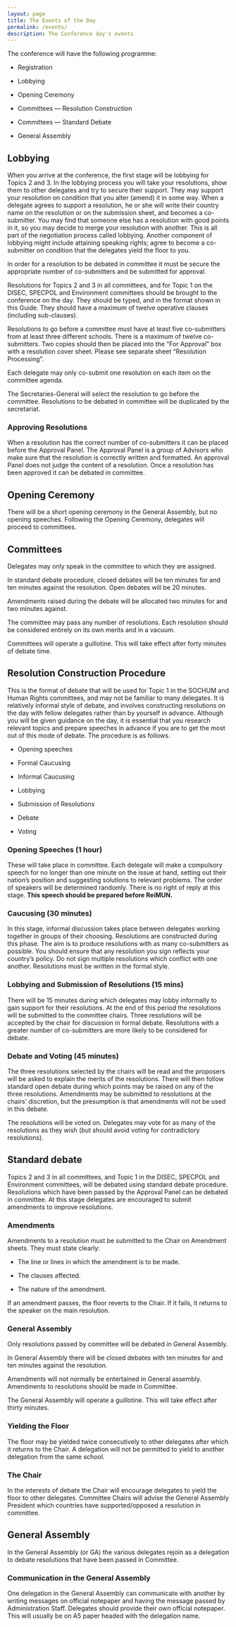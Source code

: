 ```yaml
---
layout: page
title: The Events of the Day
permalink: /events/
description: The Conference day's events
---
```


The conference will have the following programme:

* Registration

* Lobbying

* Opening Ceremony

* Committees — Resolution Construction

* Committees — Standard Debate

* General Assembly

## Lobbying

When you arrive at the conference, the first stage will be lobbying for Topics 2 and 3. In the lobbying process you will take your resolutions, show them to other delegates and try to secure their support. They may support your resolution on condition that you alter (amend) it in some way. When a delegate agrees to support a resolution, he or she will write their country name on the resolution or on the submission sheet, and becomes a co-submitter. You may find that someone else has a resolution with good points in it, so you may decide to merge your resolution with another. This is all part of the negotiation process called lobbying. Another component of lobbying might include attaining speaking rights; agree to become a co-submitter on condition that the delegates yield the floor to you.

In order for a resolution to be debated in committee it must be secure the appropriate number of co-submitters and be submitted for approval.

Resolutions for Topics 2 and 3 in all committees, and for Topic 1 on the DISEC, SPECPOL and Environment committees should be brought to the conference on the day. They should be typed, and in the format shown in this Guide. They should have a maximum of twelve operative clauses (including sub-clauses).

Resolutions to go before a committee must have at least five co-submitters from at least three different schools. There is a maximum of twelve co-submitters. Two copies should then be placed into the “For Approval” box with a resolution cover sheet. Please see separate sheet “Resolution Processing”.

Each delegate may only co-submit one resolution on each item on the committee agenda.

The Secretaries-General will select the resolution to go before the committee. Resolutions to be debated in committee will be duplicated by the secretariat.

### Approving Resolutions

When a resolution has the correct number of co-submitters it can be placed before the Approval Panel. The Approval Panel is a group of Advisors who make sure that the resolution is correctly written and formatted. An approval Panel does not judge the content of a resolution. Once a resolution has been approved it can be debated in committee.

## Opening Ceremony

There will be a short opening ceremony in the General Assembly, but no opening speeches. Following the Opening Ceremony, delegates will proceed to committees.

## Committees

Delegates may only speak in the committee to which they are assigned.

In standard debate procedure, closed debates will be ten minutes for and ten minutes against the resolution. Open debates will be 20 minutes.

Amendments raised during the debate will be allocated two minutes for and two minutes against.

The committee may pass any number of resolutions. Each resolution should be considered entirely on its own merits and in a vacuum.

Committees will operate a guillotine. This will take effect after forty minutes of debate time.

## Resolution Construction Procedure

This is the format of debate that will be used for Topic 1 in the SOCHUM and Human Rights committees, and may not be familiar to many delegates. It is relatively informal style of debate, and involves constructing resolutions on the day with fellow delegates rather than by yourself in advance. Although you will be given guidance on the day, it is essential that you research relevant topics and prepare speeches in advance if you are to get the most out of this mode of debate. The procedure is as follows.

* Opening speeches

* Formal Caucusing

* Informal Caucusing

* Lobbying

* Submission of Resolutions

* Debate

* Voting

### Opening Speeches (1 hour)

These will take place in committee. Each delegate will make a compulsory speech for no longer than one minute on the issue at hand, setting out their nation’s position and suggesting solutions to relevant problems. The order of speakers will be determined randomly. There is no right of reply at this stage. **This speech should be prepared before ReiMUN.**

### Caucusing (30 minutes)

In this stage, informal discussion takes place between delegates working together in groups of their choosing. Resolutions are constructed during this phase. The aim is to produce resolutions with as many co-submitters as possible. You should ensure that any resolution you sign reflects your country’s policy. Do not sign multiple resolutions which conflict with one another. Resolutions must be written in the formal style.

### Lobbying and Submission of Resolutions (15 mins)
There will be 15 minutes during which delegates may lobby informally to gain support for their resolutions. At the end of this period the resolutions will be submitted to the committee chairs. Three resolutions will be accepted by the chair for discussion in formal debate. Resolutions with a greater number of co-submitters are more likely to be considered for debate.

### Debate and Voting (45 minutes)

The three resolutions selected by the chairs will be read and the proposers will be asked to explain the merits of the resolutions. There will then follow standard open debate during which points may be raised on any of the three resolutions. Amendments may be submitted to resolutions at the chairs’ discretion, but the presumption is that amendments will not be used in this debate.

The resolutions will be voted on. Delegates may vote for as many of the resolutions as they wish (but should avoid voting for contradictory resolutions).

## Standard debate

Topics 2 and 3 in all committees, and Topic 1 in the DISEC, SPECPOL and Environment committees, will be debated using standard debate procedure. Resolutions which have been passed by the Approval Panel can be debated in committee. At this stage delegates are encouraged to submit amendments to improve resolutions.

### Amendments

Amendments to a resolution must be submitted to the Chair on Amendment sheets. They must state clearly:

  * The line or lines in which the amendment is to be made.

  * The clauses affected.

  * The nature of the amendment.

If an amendment passes, the floor reverts to the Chair. If it fails, it returns to the speaker on the main resolution.

### General Assembly

Only resolutions passed by committee will be debated in General Assembly.

In General Assembly there will be closed debates with ten minutes for and ten minutes against the resolution.

Amendments will not normally be entertained in General assembly. Amendments to resolutions should be made in Committee.

The General Assembly will operate a guillotine. This will take effect after thirty minutes.

### Yielding the Floor

The floor may be yielded twice consecutively to other delegates after which it returns to the Chair. A delegation will not be permitted to yield to another delegation from the same school.

### The Chair

In the interests of debate the Chair will encourage delegates to yield the floor to other delegates. Committee Chairs will advise the General Assembly President which countries have supported/opposed a resolution in committee.

## General Assembly

In the General Assembly (or GA) the various delegates rejoin as a delegation to debate resolutions that have been passed in Committee.

### Communication in the General Assembly
One delegation in the General Assembly can communicate with another by writing messages on official notepaper and having the message passed by Administration Staff. Delegates should provide their own official notepaper. This will usually be on A5 paper headed with the delegation name.
